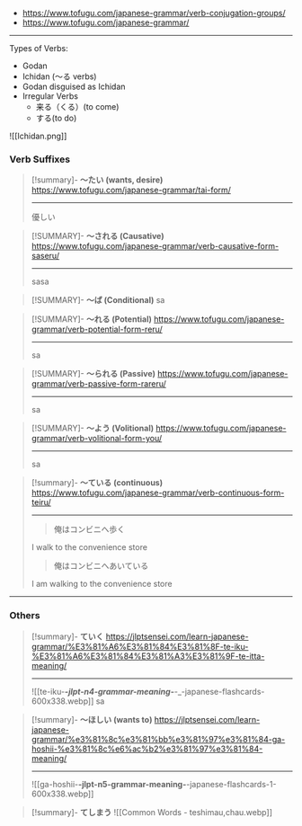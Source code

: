 - https://www.tofugu.com/japanese-grammar/verb-conjugation-groups/ 
- https://www.tofugu.com/japanese-grammar/

---

Types of Verbs:

- Godan
- Ichidan (～る verbs)
- Godan disguised as Ichidan
- Irregular Verbs
	- 来る（くる）(to come)
	- する(to do)

![[Ichidan.png]]


### Verb Suffixes

> [!summary]- **～たい (wants, desire)**
> https://www.tofugu.com/japanese-grammar/tai-form/
>
> ---
> 優しい

> [!SUMMARY]- **～される (Causative)**
> https://www.tofugu.com/japanese-grammar/verb-causative-form-saseru/
> 
> ---
> sasa

> [!SUMMARY]- **～ば (Conditional)**
> sa

> [!SUMMARY]- **～れる (Potential)**
> https://www.tofugu.com/japanese-grammar/verb-potential-form-reru/
> 
> ---
> sa

> [!SUMMARY]- **～られる (Passive)**
> https://www.tofugu.com/japanese-grammar/verb-passive-form-rareru/
>
> ---
> sa

> [!SUMMARY]-  **～よう (Volitional)**
> https://www.tofugu.com/japanese-grammar/verb-volitional-form-you/
> 
> ---
> sa

> [!summary]- **～ている (continuous)**
> https://www.tofugu.com/japanese-grammar/verb-continuous-form-teiru/
>
> ---
> > 俺はコンビニへ歩く
> 
> I walk to the convenience store
> 
> > 俺はコンビニへあいている
> 
> I am walking to the convenience store

---

### Others



>[!summary]- **ていく**
> https://jlptsensei.com/learn-japanese-grammar/%E3%81%A6%E3%81%84%E3%81%8F-te-iku-%E3%81%A6%E3%81%84%E3%81%A3%E3%81%9F-te-itta-meaning/
> 
> ---
> ![[te-iku-___-jlpt-n4-grammar-meaning-__-__-japanese-flashcards-600x338.webp]]
> sa

>[!summary]- **～ほしい (wants to)**
>https://jlptsensei.com/learn-japanese-grammar/%e3%81%8c%e3%81%bb%e3%81%97%e3%81%84-ga-hoshii-%e3%81%8c%e6%ac%b2%e3%81%97%e3%81%84-meaning/
>
>---
>![[ga-hoshii-____-jlpt-n5-grammar-meaning-____-japanese-flashcards-1-600x338.webp]]

>[!summary]- **てしまう**
>![[Common Words - teshimau,chau.webp]]




